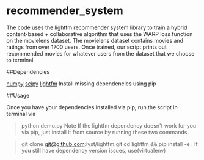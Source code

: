 # recommender_system
The code uses the lightfm recommender system library to train a hybrid content-based + collaborative algorithm that uses the WARP loss function on the movielens dataset. The movielens dataset contains movies and ratings from over 1700 users. Once trained, our script prints out recommended movies for whatever users from the dataset that we choose to terminal.

##Dependencies

[numpy](http://www.numpy.org/)
[scipy](https://www.scipy.org/)
[lightfm](https://github.com/lyst/lightfm)
Install missing dependencies using pip

##Usage

Once you have your dependencies installed via pip, run the script in terminal via

> python demo.py
Note If the lightfm dependency doesn't work for you via pip, just install it from source by running these two commands.

> git clone git@github.com:lyst/lightfm.git
> cd lightfm && pip install -e .
If you still have dependency version issues, use(virtualenv)

